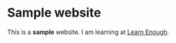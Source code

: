 # Sample website

This is a **sample** website.
I am learning at [Learn Enough](https://learnenough.com).
